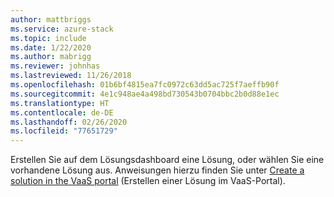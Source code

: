 ```yaml
---
author: mattbriggs
ms.service: azure-stack
ms.topic: include
ms.date: 1/22/2020
ms.author: mabrigg
ms.reviewer: johnhas
ms.lastreviewed: 11/26/2018
ms.openlocfilehash: 01b6bf4815ea7fc0972c63dd5ac725f7aeffb90f
ms.sourcegitcommit: 4e1c948ae4a498bd730543b0704bbc2b0d88e1ec
ms.translationtype: HT
ms.contentlocale: de-DE
ms.lasthandoff: 02/26/2020
ms.locfileid: "77651729"
---
```

Erstellen Sie auf dem Lösungsdashboard eine Lösung, oder wählen Sie eine vorhandene Lösung aus. Anweisungen hierzu finden Sie unter [Create a solution in the VaaS portal](../azure-stack-vaas-key-concepts.md#create-a-solution-in-the-azure-stack-hub-validation-portal) (Erstellen einer Lösung im VaaS-Portal).